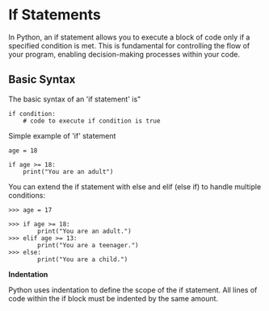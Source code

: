 # If Statements

In Python, an if statement allows you to execute a block of code only if a specified condition is met. This is fundamental for controlling the flow of your program, enabling decision-making processes within your code.

## Basic Syntax

The basic syntax of an 'if statement' is"

```
if condition:
    # code to execute if condition is true
```

Simple example of 'if' statement
```
age = 18

if age >= 18:
    print("You are an adult")
```

You can extend the if statement with else and elif (else if) to handle multiple conditions:
```
>>> age = 17

>>> if age >= 18:
        print("You are an adult.")
>>> elif age >= 13:
        print("You are a teenager.")
>>> else:
        print("You are a child.")
```

<b>Indentation</b>

Python uses indentation to define the scope of the if statement. All lines of code within the if block must be indented by the same amount.